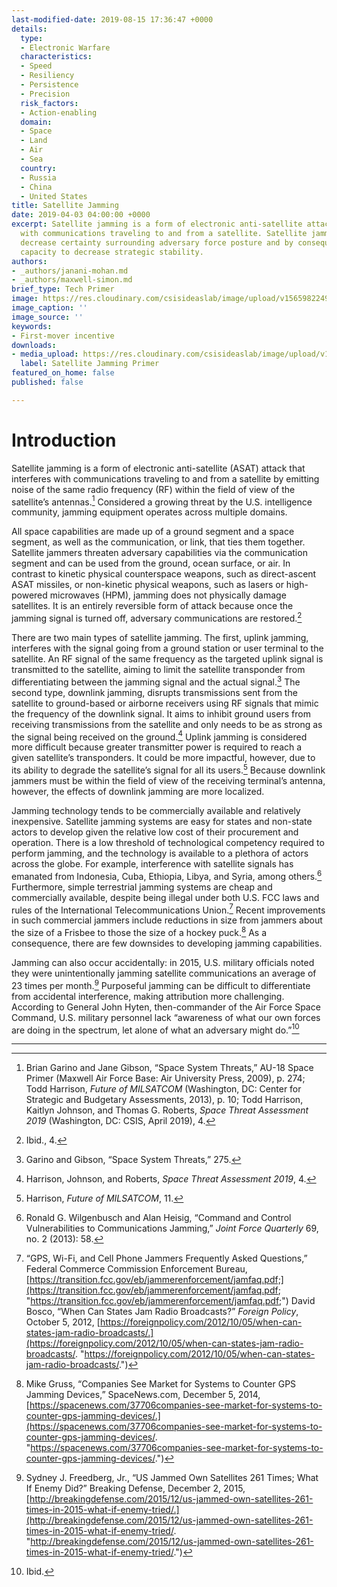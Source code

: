 ```yaml
---
last-modified-date: 2019-08-15 17:36:47 +0000
details:
  type:
  - Electronic Warfare
  characteristics:
  - Speed
  - Resiliency
  - Persistence
  - Precision
  risk_factors:
  - Action-enabling
  domain:
  - Space
  - Land
  - Air
  - Sea
  country:
  - Russia
  - China
  - United States
title: Satellite Jamming
date: 2019-04-03 04:00:00 +0000
excerpt: Satellite jamming is a form of electronic anti-satellite attack that interferes
  with communications traveling to and from a satellite. Satellite jamming capabilities
  decrease certainty surrounding adversary force posture and by consequence have the
  capacity to decrease strategic stability.
authors:
- _authors/janani-mohan.md
- _authors/maxwell-simon.md
brief_type: Tech Primer
image: https://res.cloudinary.com/csisideaslab/image/upload/v1565982249/on-the-radar/EW_illustration_vuqyez.jpg
image_caption: ''
image_source: ''
keywords:
- First-mover incentive
downloads:
- media_upload: https://res.cloudinary.com/csisideaslab/image/upload/v1565982911/on-the-radar/Satellite_Jamming_Primer_FINAL_pdf_bdzxwn.pdf
  label: Satellite Jamming Primer
featured_on_home: false
published: false

---
```

# Introduction

Satellite jamming is a form of electronic anti-satellite (ASAT) attack that interferes with communications traveling to and from a satellite by emitting noise of the same radio frequency (RF) within the field of view of the satellite’s antennas.[^1] Considered a growing threat by the U.S. intelligence community, jamming equipment operates across multiple domains.

All space capabilities are made up of a ground segment and a space segment, as well as the communication, or link, that ties them together. Satellite jammers threaten adversary capabilities via the communication segment and can be used from the ground, ocean surface, or air. In contrast to kinetic physical counterspace weapons, such as direct-ascent ASAT missiles, or non-kinetic physical weapons, such as lasers or high-powered microwaves (HPM), jamming does not physically damage satellites. It is an entirely reversible form of attack because once the jamming signal is turned off, adversary communications are restored.[^2]

There are two main types of satellite jamming. The first, uplink jamming, interferes with the signal going from a ground station or user terminal to the satellite. An RF signal of the same frequency as the targeted uplink signal is transmitted to the satellite, aiming to limit the satellite transponder from differentiating between the jamming signal and the actual signal.[^3] The second type, downlink jamming, disrupts transmissions sent from the satellite to ground-based or airborne receivers using RF signals that mimic the frequency of the downlink signal. It aims to inhibit ground users from receiving transmissions from the satellite and only needs to be as strong as the signal being received on the ground.[^4] Uplink jamming is considered more difficult because greater transmitter power is required to reach a given satellite’s transponders. It could be more impactful, however, due to its ability to degrade the satellite’s signal for all its users.[^5] Because downlink jammers must be within the field of view of the receiving terminal’s antenna, however, the effects of downlink jamming are more localized.

Jamming technology tends to be commercially available and relatively inexpensive. Satellite jamming systems are easy for states and non-state actors to develop given the relative low cost of their procurement and operation. There is a low threshold of technological competency required to perform jamming, and the technology is available to a plethora of actors across the globe. For example, interference with satellite signals has emanated from Indonesia, Cuba, Ethiopia, Libya, and Syria, among others.[^6] Furthermore, simple terrestrial jamming systems are cheap and commercially available, despite being illegal under both U.S. FCC laws and rules of the International Telecommunications Union.[^7] Recent improvements in such commercial jammers include reductions in size from jammers about the size of a Frisbee to those the size of a hockey puck.[^8] As a consequence, there are few downsides to developing jamming capabilities.

Jamming can also occur accidentally: in 2015, U.S. military officials noted they were unintentionally jamming satellite communications an average of 23 times per month.[^9] Purposeful jamming can be difficult to differentiate from accidental interference, making attribution more challenging. According to General John Hyten, then-commander of the Air Force Space Command, U.S. military personnel lack “awareness of what our own forces are doing in the spectrum, let alone of what an adversary might do.”[^10]

***

[^1]: Brian Garino and Jane Gibson, “Space System Threats,” AU-18 Space Primer (Maxwell Air Force Base: Air University Press, 2009), p. 274; Todd Harrison, _Future of MILSATCOM_ (Washington, DC: Center for Strategic and Budgetary Assessments, 2013), p. 10; Todd Harrison, Kaitlyn Johnson, and Thomas G. Roberts, _Space Threat Assessment 2019_ (Washington, DC: CSIS, April 2019), 4.

[^2]: Ibid., 4.

[^3]: Garino and Gibson, “Space System Threats,” 275.

[^4]: Harrison, Johnson, and Roberts, _Space Threat Assessment 2019_, 4.

[^5]: Harrison, _Future of MILSATCOM_, 11.

[^6]: Ronald G. Wilgenbusch and Alan Heisig, “Command and Control Vulnerabilities to Communications Jamming,” _Joint Force Quarterly_ 69, no. 2 (2013): 58.

[^7]: “GPS, Wi-Fi, and Cell Phone Jammers Frequently Asked Questions,” Federal Commerce Commission Enforcement Bureau, [https://transition.fcc.gov/eb/jammerenforcement/jamfaq.pdf;](https://transition.fcc.gov/eb/jammerenforcement/jamfaq.pdf; "https://transition.fcc.gov/eb/jammerenforcement/jamfaq.pdf;") David Bosco, “When Can States Jam Radio Broadcasts?” _Foreign Policy_, October 5, 2012, [https://foreignpolicy.com/2012/10/05/when-can-states-jam-radio-broadcasts/.](https://foreignpolicy.com/2012/10/05/when-can-states-jam-radio-broadcasts/. "https://foreignpolicy.com/2012/10/05/when-can-states-jam-radio-broadcasts/.")

[^8]: Mike Gruss, “Companies See Market for Systems to Counter GPS Jamming Devices,” SpaceNews.com, December 5, 2014, [https://spacenews.com/37706companies-see-market-for-systems-to-counter-gps-jamming-devices/.](https://spacenews.com/37706companies-see-market-for-systems-to-counter-gps-jamming-devices/. "https://spacenews.com/37706companies-see-market-for-systems-to-counter-gps-jamming-devices/.")

[^9]: Sydney J. Freedberg, Jr., “US Jammed Own Satellites 261 Times; What If Enemy Did?” Breaking Defense, December 2, 2015, [http://breakingdefense.com/2015/12/us-jammed-own-satellites-261-times-in-2015-what-if-enemy-tried/.](http://breakingdefense.com/2015/12/us-jammed-own-satellites-261-times-in-2015-what-if-enemy-tried/. "http://breakingdefense.com/2015/12/us-jammed-own-satellites-261-times-in-2015-what-if-enemy-tried/.")

[^10]: Ibid.